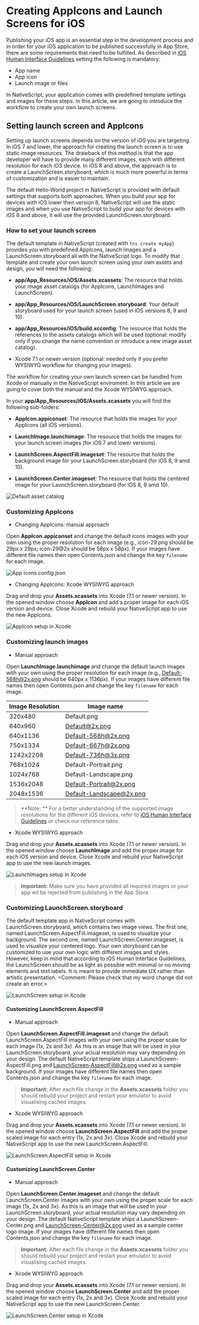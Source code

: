 
# Creating AppIcons and Launch Screens for iOS 

Publishing your iOS app is an essential step in the development process and in order for your iOS application 
to be published successfully in App Store, there are some requirements that need to be fulfilled. 
As described in [iOS Human Interface Guidelines](https://developer.apple.com/library/ios/documentation/UserExperience/Conceptual/MobileHIG/IconMatrix.html) setting the following is mandatory:

* App name
* App icon
* Launch image or files

In NativeScript, your application comes with predefined template settings and images for these steps.
In this article, we are going to introduce the workflow to create your own launch screens.

## Setting launch screen and AppIcons

Setting up launch screens depends on the version of iOS you are targeting.
In iOS 7 and lower, the approach for creating the launch screen is to use static image resources.
The drawback of this method is that the app developer will have to provide many different
images, each with different resolution for each iOS device. In iOS 8 and above, the approach is to create
a LaunchScreen.storyboard, which is much more powerful in terms of customization and is easier to maintain.

The default Hello-World project in NativeScript is provided with default settings that supports both 
approaches. When you build your app for devices with iOS lower then version 8, NativeScript will use the static images and when you use NativeScript to build your app for devices with iOS 8 and above, it will use the provided LaunchScreen.storyboard.

### How to set your launch screen

The default template in NativeScript (created with `tns create myApp`) provides you with predefined 
AppIcons, launch images and a LaunchScreen.storyboard all with the NativeScript logo. 
To modify that template and create your own launch screen using your own assets and design, you will need the following:

* **app/App_Resources/iOS/Assets.xcassets**: The resource that holds your image asset catalogs (for AppIcons, LaunchImages and LaunchScreen).

* **app/App_Resources/iOS/LaunchScreen.storyboard**: Your default storyboard used for your launch screen (used in iOS versions 8, 9 and 10).

* **app/App_Resources/iOS/build.xcconfig**: The resource that holds the references to the assets catalogs which will be used 
(optional: modify only if you change the name convention or introduce a new image asset catalog).

* Xcode 7.1 or newer version (optional: needed only if you prefer WYSIWYG workflow for changing your images).

The workflow for creating your own launch screen can be handled from Xcode or manually in the NativeScript enviroment. 
In this article we are going to cover both the manual and the Xcode WYSIWYG approach.

In your **app/App_Resources/iOS/Assets.xcassets** you will find the following sub-folders:
   
* **AppIcon.appiconset**: The resource that holds the images for your AppIcons (all iOS versions).

* **LaunchImage.launchimage**: The resource that holds the images for your launch screen images (for iOS 7 and lower versions).

* **LaunchScreen.AspectFill.imageset**: The resource that holds the background image for your LaunchScreen.storyboard (for iOS 8, 9 amd 10).

* **LaunchScreen.Center.imageset**: The resource that holds the centered image for your LaunchScreen.storyboard (for iOS 8, 9 amd 10).

![Default asset catalog](../img/launch-screen/ios/launch-screen-howto-001.png "Default asset catalog")

### Customizing AppIcons
+ Changing AppIcons: manual approach 
	
Open **AppIcon.appiconset** and change the default icons images with your own using the proper resolution for each image (e.g., icon-29.png should be 29px x 29px; icon-29@2x should be 58px x 58px).
If your images have different file names then open Contents.json and change the key `filename` for each image.

![App icons config.json](../img/launch-screen/ios/launch-screen-howto-002.png "App icons config.json")

+ Changing AppIcons: Xcode WYSIWYG approach
	
Drag and drop your **Assets.xcassets** into Xcode (7.1 or newer version).
In the opened window choose **AppIcon** and add a proper image for each iOS version and device.
Close Xcode and rebuild your NativeScript app to use the new AppIcons.

![AppIcon setup in Xcode](../img/launch-screen/ios/launch-screen-howto-003.png "AppIcon setup in Xcode]")

### Customizing launch images
+ Manual approach 
	
Open **LaunchImage.launchimage** and change the default launch images with your own using the proper resolution for each image (e.g., Default-568h@2x.png should be 640px x 1136px).
If your images have different file names then open Contents.json and change the key `filename` for each image.

| Image Resolution | Image name                          |
|------------------|-------------------------------------|
| 320x480          | Default.png                         |
| 640x960          | Default@2x.png                      |
| 640x1136         | Default-568h@2x.png                 |
| 750x1334         | Default-667h@2x.png                 |
| 1242x2208        | Default-736h@3x.png                 |
| 768x1024         | Default-Portrait.png                |
| 1024x768         | Default-Landscape.png               |
| 1536x2048        | Default-Portrait@2x.png             |
| 2048x1536        | Default-Landscape@2x.png            |

> **Note: ** For a better understanding of the supported image resolutions for the different iOS devices, refer to [iOS Human Interface Guidelines](https://developer.apple.com/library/ios/documentation/UserExperience/Conceptual/MobileHIG/IconMatrix.html#//apple_ref/doc/uid/TP40006556-CH27-SW1)
or check our reference table. 

+ Xcode WYSIWYG approach
	
Drag and drop your **Assets.xcassets** into Xcode (7.1 or newer version).
In the opened window choose **LaunchImage** and add the proper image for each iOS version and device.
Close Xcode and rebuild your NativeScript app to use the new launch images.

![LaunchImages setup in Xcode](../img/launch-screen/ios/launch-screen-howto-004.png "LaunchImages setup in Xcode")

> **Important:** Make sure you have provided all required images or your app wil be rejected from publishing in the App Store.	 


### Customizing LaunchScreen.storyboard

The default template app in NativeScript comes with LaunchScreen.storyboard, which contains two image views.
The first one, named LaunchScreen.AspectFill.imageset, is used to visualize your background.
The second one, named LaunchScreen.Center.imageset, is used to visualize your centered logo.
Your own storyboard can be customized to use your own logic with different images and styles.
However, keep in mind that according to iOS Human Interface Guidelines, the LaunchScreen should be as light as possible
with minimal or no moving elements and text labels. It is meant to provide immediate UX rather than artistic presentation. <Comment: Please check that my word change did not create an error.>

![LaunchScreen setup in Xcode](../img/launch-screen/ios/launch-screen-howto-010.png "LaunchScreen setup in Xcode")

#### Customizing LaunchScreen.AspectFill

+ Manual approach 
	
Open **LaunchScreen.AspectFill.imageset** and change the default LaunchScreen.AspectFill images with your own using the proper scale for each image (1x, 2x and 3x).
As this is an image that will be used in your LaunchScreen.storyboard, your actual resolution may vary depending on your design.
The default NativeScript template ships a LaunchScreen-AspectFill.png and LaunchScreen-AspectFill@2x.png used as a sample background.
If your images have different file names then open Contents.json and change the key `filename` for each image.

> **Important:** After each file change in the **Assets.xcassets** folder you should rebuild your project and restart your emulator to avoid visualising cached images.

+ Xcode WYSIWYG approach
	
Drag and drop your **Assets.xcassets** into Xcode (7.1 or newer version).
In the opened window choose **LaunchScreen.AspectFill** and add the proper scaled image for each entry (1x, 2x and 3x).
Close Xcode and rebuild your NativeScript app to use the new LaunchScreen.AspectFill.

![LaunchScreen.AspectFill setup in Xcode](../img/launch-screen/ios/launch-screen-howto-008.png "LaunchScreen.AspectFill setup in Xcode")

#### Customizing LaunchScreen.Center

+ Manual approach 

Open **LaunchScreen.Center.imageset** and change the default LaunchScreen.Center images with your own using the proper scale for each image (1x, 2x and 3x).
As this is an image that will be used in your LaunchScreen.storyboard, your actual resolution may vary depending on your design.
The default NativeScript template ships a LaunchScreen-Center.png and LaunchScreen-Center@2x.png used as a sample center logo image.
If your images have different file names then open Contents.json and change the key `filename` for each image.

> **Important:** After each file change in the **Assets.xcassets** folder you should rebuild your project and restart your emulator to avoid visualising cached images.

+ Xcode WYSIWYG approach

Drag and drop your **Assets.xcassets** into Xcode (7.1 or newer version).
In the opened window choose **LaunchScreen.Center** and add the proper scaled image for each entry (1x, 2x and 3x).
Close Xcode and rebuild your NativeScript app to use the new LaunchScreen.Center.

![LaunchScreen.Center setup in Xcode](../img/launch-screen/ios/launch-screen-howto-009.png "LaunchScreen.Center setup in Xcode")
